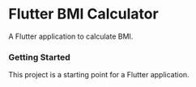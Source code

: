 # Flutter BMI Calculator

A Flutter application to calculate BMI.

### Getting Started

This project is a starting point for a Flutter application.

